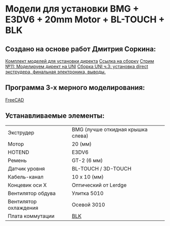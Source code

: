 # Модели для установки BMG + E3DV6 + 20mm Motor + BL-TOUCH + BLK

## Создано на основе работ Дмитрия Соркина:
[Комплект моделей для установки директа](https://www.thingiverse.com/thing:3727277)
[Ссылка на сборку](https://a360.co/2VkCHpy)
[Стрим №11: Моделируем директ на UNI](https://www.youtube.com/watch?v=uVAfxzp5gb0)
[Сборка UNI ч.3: установка direct экструдера, финальная электроника, выводы.](https://www.youtube.com/watch?v=tW2uTEJq7mo)

## Программа 3-х мерного моделирования:
[FreeCAD](https://www.freecadweb.org/downloads.php)
										
## Устанавливаемые элементы:

| | |
| --- | --- |
| Экструдер | BMG (лучше откидная крышка слева) |
| Мотор | 20 (мм) |
| HOTEND | E3DV6 |
| Ремень | GT-2 (6 мм) |
| Датчик уровня | BL-TOUCH / 3D-TOUCH |
| Кабель-канал | 10 х 10 (мм) |
| Концевик оси X | Оптический от Lerdge |
| Вентилятор обдува | Улитка 5010 |
| Вентилятор охлаждения | Осевой 3010 |
| Плата коммутации | [BLK](https://drive.google.com/drive/folders/16GnPPJG-LGh0U-jRAaAxUttMkrJRhjZV) |